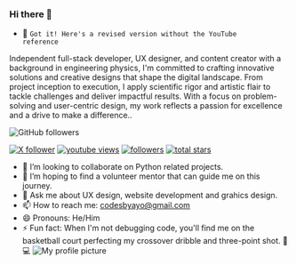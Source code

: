 ### Hi there 👋

- 🔭
<code>Got it! Here's a revised version without the YouTube reference</code>

Independent full-stack developer, UX designer, and content creator with a background in engineering physics, I'm committed to crafting innovative solutions and creative designs that shape the digital landscape. From project inception to execution, I apply scientific rigor and artistic flair to tackle challenges and deliver impactful results. With a focus on problem-solving and user-centric design, my work reflects a passion for excellence and a drive to make a difference..

![GitHub followers](https://img.shields.io/github/followers/ayodejioju?style=for-the-badge&logo=github&logoColor=%23FFD700&labelColor=%23593825&color=%230400BF)

<p align="left" dir="auto">
      <a href="https://twitter.com/itsrichayo" rel="nofollow">
         <img alt="X follower" title="Follow me on X" src="https://twitter.com/itsrichayo/verified_followers" data-canonical-src="https://custom-icon-badges.demolab.com/youtube/channel/subscribers/UC2WHjPDvbE6O328n17ZGcfg?color=%23E05D44&amp;label=SUBSCRIBE&amp;logo=video&amp;logoColor=white&amp;style=for-the-badge&amp;labelColor=CE4630" style="max-width: 100%;"></a> 
      <a href="https://twitter.com/itsrichayo" rel="nofollow">
         <img alt="youtube views" title="YouTube views" src="https://camo.githubusercontent.com/40c32c723029a643ad28062315a8d3d21ed726ea2e12a3f58cb821969ace8afb/68747470733a2f2f637573746f6d2d69636f6e2d6261646765732e64656d6f6c61622e636f6d2f796f75747562652f6368616e6e656c2f76696577732f55433257486a5044766245364f3332386e31375a476366673f636f6c6f723d253233453141443045266c6f676f3d657965266c6f676f436f6c6f723d7768697465267374796c653d666f722d7468652d6261646765266c6162656c436f6c6f723d433739363030" data-canonical-src="https://custom-icon-badges.demolab.com/youtube/channel/views/UC2WHjPDvbE6O328n17ZGcfg?color=%23E1AD0E&amp;logo=eye&amp;logoColor=white&amp;style=for-the-badge&amp;labelColor=C79600" style="max-width: 100%;"></a> 
      <a href="https://github.com/ForrestKnight?tab=followers">
         <img alt="followers" title="Follow me on Github" src="https://camo.githubusercontent.com/a6514ab4266783e4513270f3e2456ec04457a1e8d1df91e126a69e97b918d9f9/68747470733a2f2f637573746f6d2d69636f6e2d6261646765732e64656d6f6c61622e636f6d2f6769746875622f666f6c6c6f776572732f466f72726573744b6e696768743f636f6c6f723d323336616433266c6162656c436f6c6f723d313135356261267374796c653d666f722d7468652d6261646765266c6f676f3d706572736f6e2d616464266c6162656c3d466f6c6c6f77266c6f676f436f6c6f723d7768697465" data-canonical-src="https://custom-icon-badges.demolab.com/github/followers/ForrestKnight?color=236ad3&amp;labelColor=1155ba&amp;style=for-the-badge&amp;logo=person-add&amp;label=Follow&amp;logoColor=white" style="max-width: 100%;"></a>
      <a href="https://github.com/ForrestKnight?tab=repositories&amp;sort=stargazers">
         <img alt="total stars" title="Total stars on GitHub" src="https://camo.githubusercontent.com/ef393eea3461aaa14bb8058fb4254081e8ad411ebaabbc85e58cec14b82c96b2/68747470733a2f2f637573746f6d2d69636f6e2d6261646765732e64656d6f6c61622e636f6d2f6769746875622f73746172732f466f72726573744b6e696768743f636f6c6f723d353539363063267374796c653d666f722d7468652d6261646765266c6162656c436f6c6f723d343838323037266c6f676f3d73746172" data-canonical-src="https://custom-icon-badges.demolab.com/github/stars/ForrestKnight?color=55960c&amp;style=for-the-badge&amp;labelColor=488207&amp;logo=star" style="max-width: 100%;"></a>
   </p>

- 👯 I’m looking to collaborate on Python related projects.
- 🤔 I’m hoping to find a volunteer mentor that can guide me on this journey.
- 💬 Ask me about UX design, website development and grahics design.
- 📫 How to reach me: codesbyayo@gmail.com
- 😄 Pronouns: He/Him
- ⚡ Fun fact: When I'm not debugging code, you'll find me on the basketball court perfecting my crossover dribble and three-point shot. 🏀💻
![My profile picture](https://github.com/ayodejioju/ayodejioju/issues/1#issue-2215426662)
<!--
**ayodejioju/ayodejioju** is a ✨ _special_ ✨ repository because its `README.md` (this file) appears on your GitHub profile.

Here are some ideas to get you started:

- 🔭 I’m currently working on ...
- 🌱 I’m currently learning ...
- 👯 I’m looking to collaborate on ...
- 🤔 I’m looking for help with ...
- 💬 Ask me about ...
- 📫 How to reach me: ...
- 😄 Pronouns: ...
- ⚡ Fun fact: ...

I'm Ayodeji Ojurongbe aka Ayo, a passionate Software Developer from London, UK.

## About Me

I love designing and building things, whether it's software, hardware, or just about anything! I'm constantly exploring new technologies and learning new skills to expand my knowledge and improve my craft.

## Hobbies

- Coding (of course!)
- Playing basketball
- Hiking and exploring nature
- Reading science fiction and fantasy novels
- Playing video games
- Cooking and trying out new recipes

## Skills

- **Programming Languages:** Python, JavaScript
- **Web Development:** HTML/CSS, React.js, Node.js
- **Database:** SQL, MongoDB
- **Other Technologies:** Git, Docker, AWS

Feel free to reach out to me at ayoojurongbe@gmail.com or connect with me on https://www.linkedin.com/in/ayodejiojurongbe!
-->
